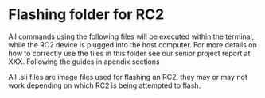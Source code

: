 # Flashing folder for RC2

All commands using the following files will be executed within the terminal, while the RC2 device is plugged into the host computer. For more details on how to correctly use the files in this folder see our senior project report at XXX. Following the guides in apendix sections

All .sli files are image files used for flashing an RC2, they may or may not work depending on which RC2 is being attempted to flash.
